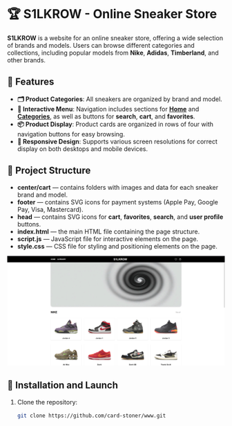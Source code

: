 # 🏆 S1LKROW - Online Sneaker Store

**S1LKROW** is a website for an online sneaker store, offering a wide selection of brands and models. Users can browse different categories and collections, including popular models from **Nike**, **Adidas**, **Timberland**, and other brands.

## 🌟 Features

- **🗂️ Product Categories**: All sneakers are organized by brand and model.
- **🔗 Interactive Menu**: Navigation includes sections for **[Home](#)** and **[Categories](#)**, as well as buttons for **search**, **cart**, and **favorites**.
- **📦 Product Display**: Product cards are organized in rows of four with navigation buttons for easy browsing.
- **📱 Responsive Design**: Supports various screen resolutions for correct display on both desktops and mobile devices.

## 📁 Project Structure

- **center/cart** — contains folders with images and data for each sneaker brand and model.
- **footer** — contains SVG icons for payment systems (Apple Pay, Google Pay, Visa, Mastercard).
- **head** — contains SVG icons for **cart**, **favorites**, **search**, and **user profile** buttons.
- **index.html** — the main HTML file containing the page structure.
- **script.js** — JavaScript file for interactive elements on the page.
- **style.css** — CSS file for styling and positioning elements on the page.

![S1LKROW Store Preview](S1LKROW.png)

## 🚀 Installation and Launch

1. Clone the repository:
   ```bash
   git clone https://github.com/card-stoner/www.git
